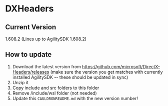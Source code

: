 # DXHeaders

## Current Version
1.608.2 (Lines up to AgilitySDK 1.608.2)

## How to update
1. Download the latest version from https://github.com/microsoft/DirectX-Headers/releases (make sure the version you get matches with currently installed AgilitySDK -- these should be updated in sync)
1. Unzip it
1. Copy include and src folders to this folder
1. Remove /include/wsl folder (not needed)
1. Update this `CAULDRONREADME.md` with the new version number!
